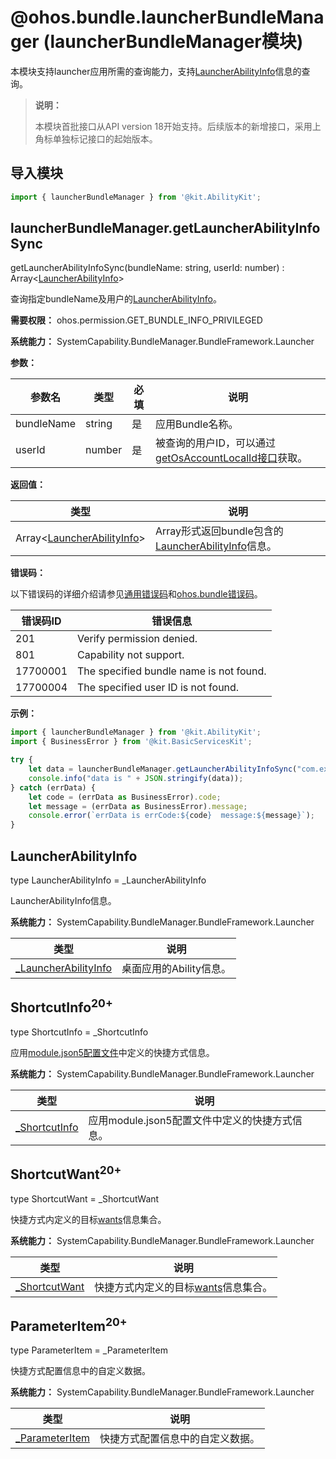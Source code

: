# @ohos.bundle.launcherBundleManager (launcherBundleManager模块)

本模块支持launcher应用所需的查询能力，支持[LauncherAbilityInfo](js-apis-bundleManager-launcherAbilityInfo.md)信息的查询。

> **说明：**
>
> 本模块首批接口从API version 18开始支持。后续版本的新增接口，采用上角标单独标记接口的起始版本。

## 导入模块

```ts
import { launcherBundleManager } from '@kit.AbilityKit';
```

## launcherBundleManager.getLauncherAbilityInfoSync

getLauncherAbilityInfoSync(bundleName: string, userId: number) : Array\<[LauncherAbilityInfo](js-apis-bundleManager-launcherAbilityInfo.md)\>

查询指定bundleName及用户的[LauncherAbilityInfo](js-apis-bundleManager-launcherAbilityInfo.md)。

**需要权限：** ohos.permission.GET_BUNDLE_INFO_PRIVILEGED

**系统能力：** SystemCapability.BundleManager.BundleFramework.Launcher

**参数：**

| 参数名     | 类型   | 必填 | 说明         |
| ---------- | ------ | ---- | -------------- |
| bundleName | string | 是   | 应用Bundle名称。 |
| userId     | number | 是   | 被查询的用户ID，可以通过[getOsAccountLocalId接口](../apis-basic-services-kit/js-apis-osAccount.md#getosaccountlocalid9)获取。 |

**返回值：**

| 类型                          | 说明                                               |
| ----------------------------- | -------------------------------------------------- |
| Array\<[LauncherAbilityInfo](js-apis-bundleManager-launcherAbilityInfo.md)\> | Array形式返回bundle包含的[LauncherAbilityInfo](js-apis-bundleManager-launcherAbilityInfo.md)信息。 |

**错误码：**

以下错误码的详细介绍请参见[通用错误码](../errorcode-universal.md)和[ohos.bundle错误码](errorcode-bundle.md)。

| 错误码ID | 错误信息                                 |
| -------- | ---------------------------------------- |
| 201 | Verify permission denied. |
| 801 | Capability not support. |
| 17700001 | The specified bundle name is not found.  |
| 17700004 | The specified user ID is not found.       |

**示例：**

```ts
import { launcherBundleManager } from '@kit.AbilityKit';
import { BusinessError } from '@kit.BasicServicesKit';

try {
    let data = launcherBundleManager.getLauncherAbilityInfoSync("com.example.demo", 100);
    console.info("data is " + JSON.stringify(data));
} catch (errData) {
    let code = (errData as BusinessError).code;
    let message = (errData as BusinessError).message;
    console.error(`errData is errCode:${code}  message:${message}`);
}
```

## LauncherAbilityInfo

type LauncherAbilityInfo = _LauncherAbilityInfo

LauncherAbilityInfo信息。

**系统能力：** SystemCapability.BundleManager.BundleFramework.Launcher

| 类型                                                         | 说明           |
| ------------------------------------------------------------ | -------------- |
| [_LauncherAbilityInfo](js-apis-bundleManager-launcherAbilityInfo.md) | 桌面应用的Ability信息。 |

## ShortcutInfo<sup>20+</sup>

type ShortcutInfo = _ShortcutInfo

应用[module.json5配置文件](../../quick-start/module-configuration-file.md#shortcuts标签)中定义的快捷方式信息。

**系统能力：** SystemCapability.BundleManager.BundleFramework.Launcher

| 类型                                                         | 说明           |
| ------------------------------------------------------------ | -------------- |
| [_ShortcutInfo](./js-apis-bundleManager-shortcutInfo.md#shortcutinfo-1) | 应用module.json5配置文件中定义的快捷方式信息。 |

## ShortcutWant<sup>20+</sup>

type ShortcutWant = _ShortcutWant

快捷方式内定义的目标[wants](../../quick-start/module-configuration-file.md#wants标签)信息集合。

**系统能力：** SystemCapability.BundleManager.BundleFramework.Launcher

| 类型                                                         | 说明           |
| ------------------------------------------------------------ | -------------- |
| [_ShortcutWant](./js-apis-bundleManager-shortcutInfo.md#shortcutwant) | 快捷方式内定义的目标[wants](../../quick-start/module-configuration-file.md#wants标签)信息集合。 |

## ParameterItem<sup>20+</sup>

type ParameterItem = _ParameterItem

快捷方式配置信息中的自定义数据。

**系统能力：** SystemCapability.BundleManager.BundleFramework.Launcher

| 类型                                                         | 说明           |
| ------------------------------------------------------------ | -------------- |
| [_ParameterItem](./js-apis-bundleManager-shortcutInfo.md#parameteritem) | 快捷方式配置信息中的自定义数据。 |

